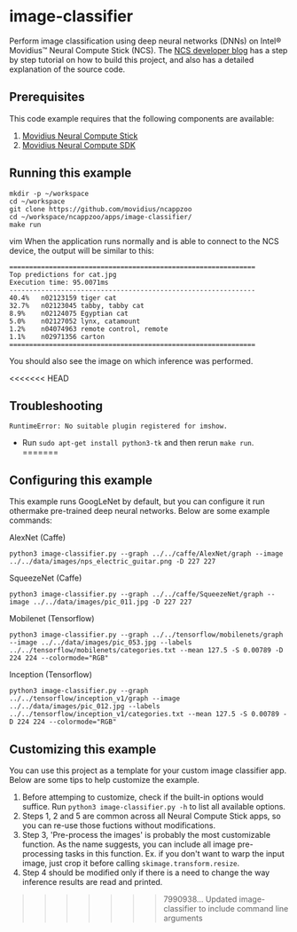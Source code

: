 # image-classifier

Perform image classification using deep neural networks (DNNs) on Intel® Movidius™ Neural Compute Stick (NCS). The <a href="https://movidius.github.io/blog/ncs-image-classifier/">NCS developer blog</a> has a step by step tutorial on how to build this project, and also has a detailed explanation of the source code.

## Prerequisites

This code example requires that the following components are available:
1. <a href="https://developer.movidius.com/buy" target="_blank">Movidius Neural Compute Stick</a>
2. <a href="https://developer.movidius.com/start" target="_blank">Movidius Neural Compute SDK</a>

## Running this example

~~~
mkdir -p ~/workspace
cd ~/workspace
git clone https://github.com/movidius/ncappzoo
cd ~/workspace/ncappzoo/apps/image-classifier/
make run
~~~
vim 
When the application runs normally and is able to connect to the NCS device, the output will be similar to this:

~~~
==============================================================
Top predictions for cat.jpg
Execution time: 95.0071ms
--------------------------------------------------------------
40.4%	n02123159 tiger cat
32.7%	n02123045 tabby, tabby cat
8.9%	n02124075 Egyptian cat
5.0%	n02127052 lynx, catamount
1.2%	n04074963 remote control, remote
1.1%	n02971356 carton
==============================================================
~~~

You should also see the image on which inference was performed.

<<<<<<< HEAD
## Troubleshooting

~~~
RuntimeError: No suitable plugin registered for imshow.
~~~
* Run `sudo apt-get install python3-tk` and then rerun `make run`.
=======
## Configuring this example

This example runs GoogLeNet by default, but you can configure it run othermake  pre-trained deep neural networks. Below are some example commands:

AlexNet (Caffe)
~~~
python3 image-classifier.py --graph ../../caffe/AlexNet/graph --image ../../data/images/nps_electric_guitar.png -D 227 227
~~~

SqueezeNet (Caffe)
~~~
python3 image-classifier.py --graph ../../caffe/SqueezeNet/graph --image ../../data/images/pic_011.jpg -D 227 227
~~~

Mobilenet (Tensorflow)
~~~
python3 image-classifier.py --graph ../../tensorflow/mobilenets/graph --image ../../data/images/pic_053.jpg --labels ../../tensorflow/mobilenets/categories.txt --mean 127.5 -S 0.00789 -D 224 224 --colormode="RGB"
~~~

Inception (Tensorflow)
~~~
python3 image-classifier.py --graph ../../tensorflow/inception_v1/graph --image ../../data/images/pic_012.jpg --labels ../../tensorflow/inception_v1/categories.txt --mean 127.5 -S 0.00789 -D 224 224 --colormode="RGB"
~~~

## Customizing this example

You can use this project as a template for your custom image classifier app. Below are some tips to help customize the example.

1. Before attemping to customize, check if the built-in options would suffice. Run `python3 image-classifier.py -h` to list all available options.
2. Steps 1, 2 and 5 are common across all Neural Compute Stick apps, so you can re-use those fuctions without modifications.
3. Step 3, 'Pre-process the images' is probably the most customizable function. As the name suggests, you can include all image pre-processing tasks in this function. Ex. if you don't want to warp the input image, just crop it before calling `skimage.transform.resize`.
4. Step 4 should be modified only if there is a need to change the way inference results are read and printed.
>>>>>>> 7990938... Updated image-classifier to include command line arguments
